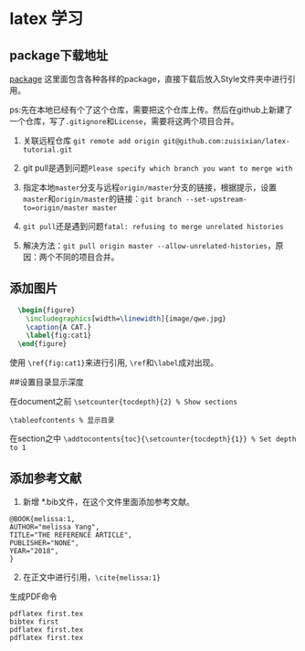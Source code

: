 # latex 学习

## package下载地址
[package](http://mirrors.cqu.edu.cn/CTAN/macros/latex/)
这里面包含各种各样的package，直接下载后放入Style文件夹中进行引用。


ps:先在本地已经有个了这个仓库，需要把这个仓库上传。然后在github上新建了一个仓库，写了`.gitignore`和`License`，需要将这两个项目合并。
1. 关联远程仓库
`git remote add origin git@github.com:zuisixian/latex-tutorial.git`
2. git pull是遇到问题`Please specify which branch you want to merge with`

3. 指定本地`master`分支与远程`origin/master`分支的链接，根据提示，设置`master`和`origin/master`的链接：`git branch --set-upstream-to=origin/master master`

4. `git pull`还是遇到问题`fatal: refusing to merge unrelated histories`

5. 解决方法：`git pull origin master --allow-unrelated-histories`，原因：两个不同的项目合并。





## 添加图片
``` tex
  \begin{figure}
    \includegraphics[width=\linewidth]{image/qwe.jpg}
    \caption{A CAT.}
    \label{fig:cat1}
  \end{figure}
```
使用 `\ref{fig:cat1}`来进行引用, `\ref`和`\label`成对出现。

##设置目录显示深度

在document之前
`\setcounter{tocdepth}{2} % Show sections`

`\tableofcontents % 显示目录`

在section之中
`\addtocontents{toc}{\setcounter{tocdepth}{1}} % Set depth to 1`

## 添加参考文献
1. 新增 *.bib文件，在这个文件里面添加参考文献。
```
@BOOK{melissa:1,
AUTHOR="melissa Yang",
TITLE="THE REFERENCE ARTICLE",
PUBLISHER="NONE",
YEAR="2018",
}

```


2. 在正文中进行引用，`\cite{melissa:1}`



生成PDF命令
```
pdflatex first.tex
bibtex first
pdflatex first.tex
pdflatex first.tex

```







